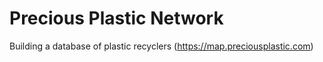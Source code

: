 # Precious Plastic Network

Building a database of plastic recyclers (https://map.preciousplastic.com)